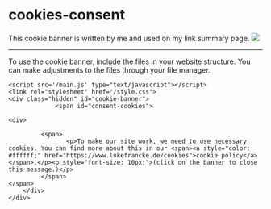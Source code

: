 # cookies-consent
This cookie banner is written by me and used on my link summary page.
![](https://camo.githubusercontent.com/07d876d7dfb5875edac422b52cddb112ad02d889598f2b84a6b3997c0492bbb6/68747470733a2f2f692e6962622e636f2f774b74665a31732f43302d4345434243422d443332302d34302d45342d392d4541432d42313037332d4144392d454641432e6a7067)

---
To use the cookie banner, include the files in your website structure. You can make adjustments to the files through your file manager.
```
<script src='/main.js' type="text/javascript"></script>
<link rel="stylesheet" href="/style.css">
<div class="hidden" id="cookie-banner">
             <span id="consent-cookies">
         
<div>

         <span>
                <p>To make our site work, we need to use necessary cookies. You can find more about this in our <span><a style="color: #ffffff;" href="https://www.lukefrancke.de/cookies">cookie policy</a></span>.</p><p style="font-size: 10px;">(click on the banner to close this message.)</p>
         </span>
</span>
    </div>
</div>
```
